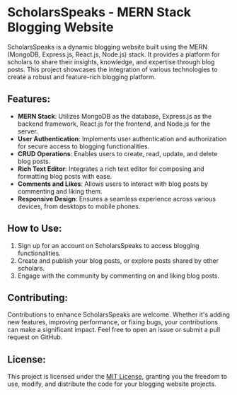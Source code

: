 # ScholarsSpeaks - MERN Stack Blogging Website

ScholarsSpeaks is a dynamic blogging website built using the MERN (MongoDB, Express.js, React.js, Node.js) stack. It provides a platform for scholars to share their insights, knowledge, and expertise through blog posts. This project showcases the integration of various technologies to create a robust and feature-rich blogging platform.

## Features:

- **MERN Stack**: Utilizes MongoDB as the database, Express.js as the backend framework, React.js for the frontend, and Node.js for the server.
- **User Authentication**: Implements user authentication and authorization for secure access to blogging functionalities.
- **CRUD Operations**: Enables users to create, read, update, and delete blog posts.
- **Rich Text Editor**: Integrates a rich text editor for composing and formatting blog posts with ease.
- **Comments and Likes**: Allows users to interact with blog posts by commenting and liking them.
- **Responsive Design**: Ensures a seamless experience across various devices, from desktops to mobile phones.


## How to Use:

1. Sign up for an account on ScholarsSpeaks to access blogging functionalities.
2. Create and publish your blog posts, or explore posts shared by other scholars.
3. Engage with the community by commenting on and liking blog posts.

## Contributing:

Contributions to enhance ScholarsSpeaks are welcome. Whether it's adding new features, improving performance, or fixing bugs, your contributions can make a significant impact. Feel free to open an issue or submit a pull request on GitHub.

## License:

This project is licensed under the [MIT License](https://opensource.org/licenses/MIT), granting you the freedom to use, modify, and distribute the code for your blogging website projects.
